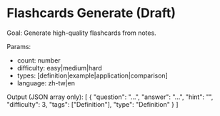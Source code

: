 # Flashcards Generate (Draft)

Goal: Generate high-quality flashcards from notes.

Params:
- count: number
- difficulty: easy|medium|hard
- types: [definition|example|application|comparison]
- language: zh-tw|en

Output (JSON array only):
[
  { "question": "...", "answer": "...", "hint": "", "difficulty": 3, "tags": ["Definition"], "type": "Definition" }
]


